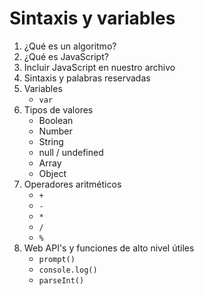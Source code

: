 # Sintaxis y variables

1. ¿Qué es un algoritmo?
2. ¿Qué es JavaScript? 
3. Incluir JavaScript en nuestro archivo
4. Sintaxis y palabras reservadas
5. Variables
   - `var`
6. Tipos de valores
   - Boolean
   - Number
   - String
   - null / undefined
   - Array
   - Object
7. Operadores aritméticos
   - `+`
   - `-`
   - `*`
   - `/`
   - `%`
8. Web API's y funciones de alto nivel útiles
   - `prompt()`
   - `console.log()`
   - `parseInt()`
